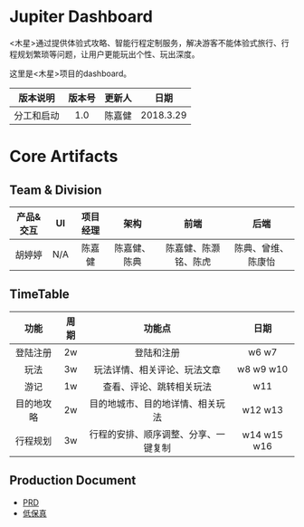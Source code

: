 # Jupiter Dashboard
<木星>通过提供体验式攻略、智能行程定制服务，解决游客不能体验式旅行、行程规划繁琐等问题，让用户更能玩出个性、玩出深度。

这里是<木星>项目的dashboard。

| 版本说明 | 版本号 | 更新人 | 日期 |
| :-: | :-: | :-: | :-: |
| 分工和启动 | 1.0 | 陈嘉健 | 2018.3.29 |

# Core Artifacts
## Team & Division

| 产品&交互   | UI   |  项目经理 |   架构   | 前端   |  后端 |  
| :--------:| :--------:| :--------:| :------: | :--------:| :--------:| 
| 胡婷婷   |  N/A   |陈嘉健 |  陈嘉健、陈典  | 陈嘉健、陈灏铭、陈虎    |陈典、曾维、陈康怡 |

## TimeTable
| 功能       | 周期 | 功能点                               | 日期        |
|:------------:|:------:|:--------------------------------------:|:-------------:|
| 登陆注册   | 2w   | 登陆和注册                           | w6 w7       |
| 玩法       | 3w   | 玩法详情、相关评论、玩法文章         | w8 w9 w10   |
| 游记       | 1w   | 查看、评论、跳转相关玩法             | w11         |
| 目的地攻略 | 2w   | 目的地城市、目的地详情、相关玩法     | w12 w13     |
| 行程规划   | 3w   | 行程的安排、顺序调整、分享、一键复制 | w14 w15 w16 |

## Production Document
* [PRD](https://github.com/jupiter-sysu/jupiter-document/blob/master/docs/prd.md)
* [低保真](https://github.com/jupiter-sysu/jupiter-document/blob/master/docs/low-fidelity.md)





 

